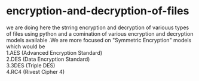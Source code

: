 # encryption-and-decryption-of-files
<p>
  we are doing here the strring encryption and decryption of variouus types of files using python and a comination of various encryption and decryption models available .We are more focused on "Symmetric Encryption" models which would be 
  <br>
  1.AES (Advanced Encryption Standard)   
  <br>
  2.DES (Data Encryption Standard)
  <br>
  3.3DES (Triple DES)
  <br>
  4.RC4 (Rivest Cipher 4)
  
  
</p>
